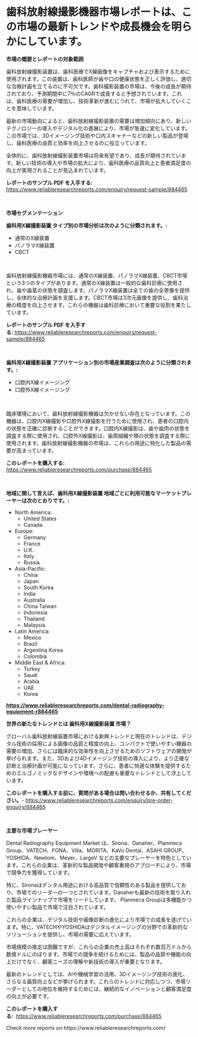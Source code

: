 <p><h1>歯科放射線撮影機器市場レポートは、この市場の最新トレンドや成長機会を明らかにしています。</h1></p><p><strong>市場の概要とレポートの対象範囲</strong></p>
<p><p>歯科放射線撮影装置は、歯科医療でX線画像をキャプチャおよび表示するために使用されます。この装置は、歯科医師が歯や口の健康状態を正しく評価し、適切な治療計画を立てるのに不可欠です。歯科撮影装置の市場は、今後の成長が期待されており、予測期間中に7％のCAGRで成長すると予想されています。これは、歯科医療の需要が増加し、技術革新が進むにつれて、市場が拡大していくことを意味しています。</p><p>最新の市場動向によると、歯科放射線撮影装置の需要は増加傾向にあり、新しいテクノロジーの導入やデジタル化の進展により、市場が急速に変化しています。この市場では、3Dイメージング技術や口内スキャナーなどの新しい製品が登場し、歯科医療の品質と効率を向上させるのに役立っています。</p><p>全体的に、歯科放射線撮影装置市場は将来有望であり、成長が期待されています。新しい技術の導入や市場の拡大により、歯科医療の品質向上と患者満足度の向上が実現されることが見込まれています。</p></p>
<p><strong>レポートのサンプル PDF を入手する:</strong> <a href="https://www.reliableresearchreports.com/enquiry/request-sample/884465">https://www.reliableresearchreports.com/enquiry/request-sample/884465</a></p>
<p>&nbsp;</p>
<p><strong>市場セグメンテーション</strong></p>
<p><strong>歯科用X線撮影装置 タイプ別の市場分析は次のように分類されます。:</strong></p>
<p><ul><li>通常のX線装置</li><li>パノラマX線装置</li><li>CBCT</li></ul></p>
<p>&nbsp;</p>
<p><p>歯科放射線撮影機器市場には、通常のX線装置、パノラマX線装置、CBCT市場という3つのタイプがあります。通常のX線装置は一般的な歯科診療に使用され、歯や歯茎の状態を調査します。パノラマX線装置は全ての歯の全景像を提供し、全体的な治療計画を支援します。CBCT市場は3次元画像を提供し、歯科治療の精度を向上させます。これらの機器は歯科診療において重要な役割を果たしています。</p></p>
<p><strong>レポートのサンプル PDF を入手する:</strong>&nbsp;<a href="https://www.reliableresearchreports.com/enquiry/request-sample/884465">https://www.reliableresearchreports.com/enquiry/request-sample/884465</a></p>
<p>&nbsp;</p>
<p><strong> 歯科用X線撮影装置 アプリケーション別の市場産業調査は次のように分類されます。:</strong></p>
<p><ul><li>口腔内X線イメージング</li><li>口腔外X線イメージング</li></ul></p>
<p>&nbsp;</p>
<p><p>臨床環境において、歯科放射線撮影機器は欠かせない存在となっています。この機器は、口腔内X線撮影や口腔外X線撮影を行うために使用され、患者の口腔内の状態を正確に診断することができます。口腔内X線撮影は、歯や歯肉の状態を調査する際に使用され、口腔外X線撮影は、歯周組織や顎の状態を調査する際に使用されます。歯科放射線撮影機器の市場は、これらの用途に特化した製品の需要が高まっています。</p></p>
<p><strong>このレポートを購入する:</strong>&nbsp; <a href="https://www.reliableresearchreports.com/purchase/884465">https://www.reliableresearchreports.com/purchase/884465</a></p>
<p>&nbsp;</p>
<p><strong>地域に関して言えば、歯科用X線撮影装置 地域ごとに利用可能なマーケットプレーヤーは次のとおりです。:</strong></p>
<p><ul>
    <li>
        North America:
        <ul>
            <li>United States</li>
            <li>Canada</li>
        </ul>
    </li>
    <li>
        Europe:
        <ul>
            <li>Germany</li>
            <li>France</li>
            <li>U.K.</li>
            <li>Italy</li>
            <li>Russia</li>
        </ul>
    </li>
    <li>
        Asia-Pacific:
        <ul>
            <li>China</li>
            <li>Japan</li>
            <li>South Korea</li>
            <li>India</li>
            <li>Australia</li>
            <li>China Taiwan</li>
            <li>Indonesia</li>
            <li>Thailand</li>
            <li>Malaysia</li>
        </ul>
    </li>
    <li>
        Latin America:
        <ul>
            <li>Mexico</li>
            <li>Brazil</li>
            <li>Argentina Korea</li>
            <li>Colombia</li>
        </ul>
    </li>
    <li>
        Middle East & Africa:
        <ul>
            <li>Turkey</li>
            <li>Saudi</li>
            <li>Arabia</li>
            <li>UAE</li>
            <li>Korea</li>
        </ul>
    </li>
    </ul></p>
<p><strong><a href="https://www.reliableresearchreports.com/dental-radiography-equipment-r884465">https://www.reliableresearchreports.com/dental-radiography-equipment-r884465</a></strong>&nbsp;</p>
<p><strong>世界の新たなトレンドとは 歯科用X線撮影装置 市場？</strong></p>
<p><p>グローバル歯科放射線装置市場における新興トレンドと現在のトレンドは、デジタル技術の採用による画像の品質と精度の向上、コンパクトで使いやすい機器の需要の増加、さらには臨床的な効率性を向上させるためのソフトウェアの開発が挙げられます。また、3Dおよび4Dイメージング技術の導入により、より正確な診断と治療計画が可能になっています。さらに、患者に快適な体験を提供するためのエルゴノミックなデザインや環境への配慮も重要なトレンドとして浮上しています。</p></p>
<p><strong>このレポートを購入する前に、質問がある場合は問い合わせるか、共有してください。</strong>- <a href="https://www.reliableresearchreports.com/enquiry/pre-order-enquiry/884465">https://www.reliableresearchreports.com/enquiry/pre-order-enquiry/884465</a></p>
<p>&nbsp;</p>
<p><strong>主要な市場プレーヤー</strong></p>
<p><p>Dental Radiography Equipment Market は、Sirona、Danaher、Planmeca Group、VATECH、FONA、Villa、MORITA、KaVo Dental、ASAHI GROUP、YOSHIDA、Newtom、Meyer、LargeV などの主要なプレーヤーを特色としています。これらの企業は、革新的な製品開発や顧客重視のアプローチにより、市場で競争力を獲得しています。</p><p>特に、Sironaはデンタル用途における高品質で信頼性のある製品を提供しており、市場でのリーダーの一つとされています。Danaherも最新の技術を取り入れた製品ラインナップで市場をリードしています。 Planmeca Groupは多機能かつ使いやすい製品で市場で注目されています。</p><p>これらの企業は、デジタル技術や画像診断の進化により市場での成長を遂げています。特に、VATECHやYOSHIDAはデジタルイメージングの分野での革新的なソリューションを提供し、市場の需要に応えています。</p><p>市場規模の推定は困難ですが、これらの企業の売上高はそれぞれ数百万ドルから数億ドルにのぼります。市場での競争を続けるためには、製品の品質や機能の向上だけでなく、顧客ニーズの理解や新技術の導入が重要となります。</p><p>最新のトレンドとしては、AIや機械学習の活用、3Dイメージング技術の進化、さらなる画質向上などが挙げられます。これらのトレンドに対応しつつ、市場リーダーとしての地位を維持するためには、継続的なイノベーションと顧客満足度の向上が必要です。</p></p>
<p><strong>このレポートを購入する:</strong>&nbsp;&nbsp;<a href="https://www.reliableresearchreports.com/purchase/884465">https://www.reliableresearchreports.com/purchase/884465</a></p>
<p>Check more reports on https://www.reliableresearchreports.com/</p>